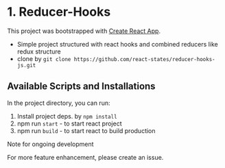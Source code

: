 # 1. Reducer-Hooks

This project was bootstrapped with [Create React App](https://github.com/facebook/create-react-app).

  - Simple project structured with react hooks and combined reducers like redux structure
  - clone by `git clone https://github.com/react-states/reducer-hooks-js.git`

## Available Scripts and Installations

In the project directory, you can run:

1. Install project deps. by `npm install`
2. npm run `start`  - to start react project
3. npm run `build`  - to start react to build production

Note for ongoing development


For more feature enhancement, please create an issue.
